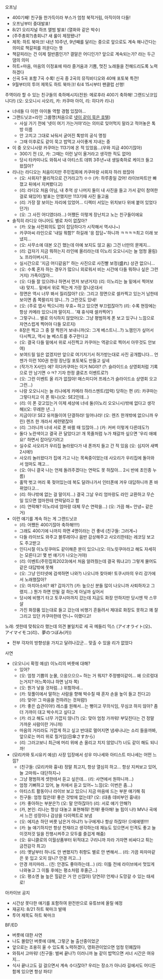 오프닝

- 400기째! 친구들 한가득이라 부스가 엄청 북적거림, 아직이야 다들!
- 오프닝부터 중대발표!
- 8/21 오리지널 하프 앨범 발표! (열화와 같은 박수)
- (주주총회?)총회니? 새 룰이 제정됐나?
- 제목: 하트 북마크! 내년 10주년, 9년째를 달리는 중으로 앞으로도 계속 해나간다는 의미로 책갈피를 끼운다는 뜻
- 책갈피라는 건 이제 절반쯤인가? 결말은 어디인가? 앞으로 계속되는가? 라는 두근댐의 의미
- 하트=마음, 마음의 이정표에 따라 즐거움과 기쁨, 멋진 노래들을 전해드리도록 노력하겠다
- 신곡 5곡 포함 7곡 수록! 신곡 중 2곡의 뮤직비디오와 40매 포토북 특전!
- 9월부터의 투어 제목도 하트 북마크! 6/4 15시부터 팬클럽 선행!

주역이라 할 수 있는 친구들의 축하메시지(전원: 메로후라 400기 축하해! 그랜드닛코입니다!)
(오: 오오니시 사오리, 카: 카쿠마 아이, 리: 히다카 리나)
- 너네들 다 이런 아이돌 역할 경험 있잖아...
- 그랜드닛코=라인 그룹명(처음으로 [넷이 같이 묵은 호텔](https://www.tokyo.grandnikko.com/))
  - 사실 가기 전에 '넷이 여기 가는거야'라는 의미로 잊어먹지 말라고 적어놓은 톡방 이름
  - 안 고치고 그대로 놔둬서 굳어진 톡방의 공식 명칭
  - 그때 이후로도 같이 묵고 밥먹고 사이좋게 지내는 중
- 이 중 오오니시랑 카쿠마는 113기에 온 적 있었음...(우와 지금 400기잖아)
  - 300기 전 (오, 카: 그때는 이런 날이 올거라고 생각한 적도 없어)
  - 당시 타카미나도 와줘서 내 아티스트 데뷔 3주년+내 생일축하로 케이크 들고 왔잖아?
- 리나는 라디오는 처음이지만 주민집회에 카쿠마랑 사회자 하러 왔잖아
  - (오: 사회자? 물리적으로 간거라고?) ㅇㅇ (카: 하루종일 갔어! 라이브파트만 빠졌고 뒤에서 지켜봤다고)
  - (리: 라디오 처음 아님, 내 추억 상 나머지 둘이 내 사진을 들고 가서 같이 참여한 걸로 돼있어) 발표는 안했지만 113기때 사진 들고옴
  - (리: 가장 잘 보이는 자리에 있었어... 디렉터 서있는 위치보다 위에 붙어 있었다던가)
  - (오: 그 사진 어디였더라...) 어쨌든 이렇게 장난치고 노는 친구들이에요
- 솔직히 라디오 아니어도 별로 차이 없잖아?
  - (카: 오늘 사전회의도 없이 잡담하다가 시작해서 역시나~)
  - 카쿠마씨 라인으로 '내일 뭐함?' 하길래 '응 잡담~'하니까 ㅋㅋㅋㅋ최고 이래 보냈지...
  - (오: 사무소에 대본 오긴 했는데 아예 보지도 않고 옴) 그건 너만의 문제지...
  - (리: 갑자기 지금 뭐하는지 라인에 올리라는데 이노리 오오니시는 늘 엄청 올림) 노 프라이버시지...
  - 실시간으로 '지금 어디같음?' 하는 사진으로 사진빨 보정(盛れ) 상관 없으니...
  - (오: 수록 혼자 하는 경우가 많으니 외로워서 비는 시간에 다들 뭐하나 싶은 그런거지) 가족이잖아...
  - (오: 다들 잘 있으려나 하면서 먼저 보낸거지) (리: 이노리는 늘 밑에서 찍어보내) 맞지... 밑에서 위로 찍는게 가장 잘나온대서
  - 정면은 역시 너무 봐서 질리잖아? (오: 그리고 정면으로 셀카찍고 있는거 남한테 보이면 좀 쪽팔리지 않니...?) 그런것도 있네!
  - (오: (주로 엽사 찍으니까) 우효~ 하고 있으면 부끄럽잖아?) (리: 수록 현장에는 항상 카메라 있으니까 말이지... '쟤 휴식때 셀카찍어')
  - 그렇구나... 별로 의식하지 않았어(오: 그냥 평범하게 폰 보고 있구나 느낌으로 자연스럽게 찍어야 다들 모르지)
  - 8장은 찍고 그 중 잘 찍힌거 보내니까(오: 그게 베스트니...?) 노잼인가 싶어서 다시찍고, 역시 늘 베스트를 추구한다고
  - (오: 결국 다들 밑에서 위로 사진찍고 카쿠마는 역광으로 찍어서 아무것도 안보여)
  - 보여드릴 일은 없겠지만 앞으로 여기저기서 허가받는대로 사진 공개합니다... 언젠가 이런 100권 한정 장난질 포토북도 만들고 싶네
  - (작가가 X사인) 에? 히다카쿠마는 이거 NG야? (?: 슬라이드쇼 상영회처럼 기록으로 안 남기면 ㅇㅋ? 기자 한정 클로즈 이벤트로?)
  - (오: 그런 이벤트 올 리가 없잖아! 매스미디어 프레스가 슬라이드쇼 상영회 오고 그런...)
  - 나랑 오오니시는 늘 리나에게 카메라 하라스멘트(압력) 당하는 편 (리: 카쿠마는 그렇다치고 이 폰 뭐니)(오: SE2인데...)
  - (리: 이 폰 갖고있는거 이제 세상에 너네 둘(이노리 오오니시)밖에 없다고 생각해)(오: 무례한 년...)
  - 지금이다! SE2 유저들이여 단결하라! 일어나라! (오: 렌즈 한개밖에 없으니까 우린) 렌즈 한 개라서 세련됐잖아
  - (리: 그러니까 너네 서로 폰 바뀔 때 있잖아...) (카: 커버 이렇게 다른데도?)
  - 둘다 노란색이고 결국 끈 달았다고! 개 목줄처럼 누가 채갈까 싶으면 '우리 애예요!' 하면서 잡아당기려고
  - 실수로 사오리가 우리집 놀라왔다가 내 폰까지 들고 간 적 있음 (오: 심지어 새벽 2시에!) 
  - 사오리 놀러왔다가 집에 가고 나는 목욕중이었는데 사오리가 우리집에 돌아와서 엄마도 깨고...
  - (오: 아니 결국 나는 언제 돌려주겠다는 연락도 못 하잖아... 2시 반에 초인종 누름)
  - 홀딱 벗고 머리 푹 젖어있는데 복도 달려나가서 인터폰에 겨우 대답하니까 폰 바뀌었다고... 
  - (리: 하나밖에 없는 걸 말이지...) 결국 그날 우리 엄마랑도 라인 교환하고 무슨 일 있으면 엄마한테 연락달라고 함
  - (리: 연락해? 이노리네 엄마랑 대체 무슨 연락을...) (오: 가끔 해~ 안녕~ 같은 거) 
- 이런 얘기를 계속 하는 게 그랜드닛코
  - (리: 어쨌든 400기잖아 축하해!!!!)
  - 그래도 400기에 나까지 하면 4명이라는 건 좋네 (친구들: 그러게~) 
  - 다들 라이브도 와주고 블루레이나 음반 감상해주고 사오리한테는 레코딩 보고도 주고받고
  - 인디시절 이노릿쿠마도 같이해준 분이 있으니(오: 이노릿쿠마라고 해도 자세히는 모른다고! 몇 번 얘기가 나오는거야)
  - (리: 이벤트(주민집회2023)에서 처음 알려줬는데 결국 뭐냐고!) 그렇게 물어도 같은 대답밖에 못해 
  - (오: 그냥 인터넷에 검색하면 나와?) 나오니까 찾아봐! 토쿠시마의 우리 강가에서 노래했잖아?
  - (오: 마치아소비? 왜? 갑자기?) (카: 높으신 분들 많이 나오니까 사퇴하자고 그랬지...) 뭔가 하면 안될 걸 하는게 아닐까 싶어서
  - 당시에 비행기 타고 토쿠시마까지 갔는데 지금도 화장 안하지만 당시엔 딱 스무살
  - 가진 화장품 있는대로 들고 갔는데 비행기 흔들려서 제대로 화장도 못하고 꽤 잘 그리고 있던 카쿠마한테 언니~ 이랬다고!

노래: 셋한테 맞춰오라 했는데 의견 불일치로 세 곡 메들리 믹스 (アイオライト(오)、アイマイモコ(리)、夢のつぼみ(카))
- 전부 각자의 방향성을 가지고 달려나갔군... 맞출 수 있을 리가 없었다

사연
- (오오니시 확정 예상) 이노리의 버릇에 대해?
  - 있어?
  - (오: 엄청 기쁨의 눈물, 으응으으으~ 하는 거 뭐지? 주정뱅이같이... 왜 으르렁대는거지? 어느쪽이냐 하면 남자 쪽)
  - (오: 뭔가 낳을 것처럼...) 위험하네...
  - (카: 뒷풀이에서 말하는 사람을 향해 박수칠 때 혼자 손을 높이 들고 친다고) (리: 맞아! 그 마음을 전하려는 것처럼!)
  - (카: 좋은 습관이야!) 레스를 원해서...는 뻥이고 무의식임, 무심코 하지 않아? 좀 더 가까이 대고 박수치고 싶다고
  - (카: 라고 해도 너무 가깝지 않니?) (오: 맞아 엄청 가까워! 부딪친다는 건 정말 가까운 사람이란 거니까)
  - 마음의 거리라도 가깝게 하고 싶고 반대로 멀어지면 냄새나냐는 소리 들을까봐, 앞으로는 머리 위로 칠거임(日傘さすから) 
  - (리: 그러고보니 최근에 머리 위에 손 올리고 치지 않았니?) 너도 같이 해도 되니까!
- (모리카와 토시유키 예상) 사장 입장에서 성우 미나세와 아티스트 미나세는 어떤 느낌?
  - (친구들: (모리카와 흉내) 정말 최고지, 항상 열심히 하고... 항상 지켜보고 있어, 늘 고마워~ 대단하지~)
  - 그냥 평범하게 셋한테서 듣고 싶은데... (리: 사연에서 원하니까...) 
  - 엄청 기뻐하고 있어, 늘 차에서 듣고 있어~ 느낌(오: 이번은 좀...)
  - 아티스트 활동이나 라이브 보고 있으니 지금 마음에 드는 부분 얘기해 줘
  - 친구들: 엄청 많은데! 좋은 것밖에 없는데? (오: (대충 데비부인 흉내))
  - (카: 좋아하는 부분은?) (오: 말 안하잖아!) (리: 서로 얘기 안해?)
  - (카, 본인: 리나는 항상 대놓고 표현해줘! 천재! 좋아해! 늘 힘이 나!) MV나 곡에서 느낀 성장이나 감상을 다이렉트로 보냄
  - (오: 에지손 하던 버릇 남은거 아냐?) 누구에게나 항상 하잖아! 으에에엥!!!!
  - (카: 늘 얘기하지만 항상 천재라고 생각하는데 재능도 있으면서 인격도 좋고 늘 이것저것 일을 진행시켜주고 모두를 즐겁게 해줌)
  - (오: 유니클로의 이월상품부터 뒤적대고 구리니까 자라 가자면 비싸다고 튀는 금전감각 최고)
  - (리: 옛날부터 하나도 안 변했지?) 취향도 별로 안 변해서... (리: 가끔 파자마같은 옷 입고 오지 않니? 안경 끼고...)
  - 안경 까지마라... (친: 안경도 좋아하는데...) (리: 이틀 전에 라이브에서 멋있게 나와놓고 그 이틀 후에는 평소처럼 후줄근...)
  - (오: 평소엔 늘 높은 힐같은 거 안 신잖아) 당연히! 언제나 도망갈 수 있는 태세로!

아카이브 공지
- 시간상 못다한 얘기를 포함하여 완전판으로 유튜브에 올릴 예정
- 재공지: 8/21 하트 북마크 발매
- 투어 제목도 하트 북마크

BF/ED
- 버릇에 대한 사연
- 나도 몰랐던 버릇에 대해, 그렇군 늘 출산중이었군
- 앞으로는 조용히 울 수 있도록 노력하겠다, 영화관이었으면 엄청 민폐잖아
- 와줘서 고마워! (친구들: 벌써 끝나?) 이러니까 늘 같이 밥먹으면 서너 시간은 여유지... 
- 식사 끝나고도 길 걸으면서 계속 수다잖아? 우리는 장소가 아니라 길에서도 어디든 함께 있으면 항상 파티!
